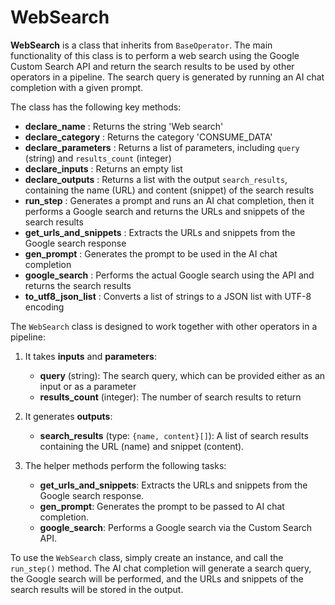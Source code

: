 # WebSearch

**WebSearch** is a class that inherits from `BaseOperator`. The main functionality of this class is to perform a web search using the Google Custom Search API and return the search results to be used by other operators in a pipeline. The search query is generated by running an AI chat completion with a given prompt.

The class has the following key methods:

- **declare_name** : Returns the string 'Web search'
- **declare_category** : Returns the category 'CONSUME_DATA'
- **declare_parameters** : Returns a list of parameters, including `query` (string) and `results_count` (integer)
- **declare_inputs** : Returns an empty list
- **declare_outputs** : Returns a list with the output `search_results`, containing the name (URL) and content (snippet) of the search results
- **run_step** : Generates a prompt and runs an AI chat completion, then it performs a Google search and returns the URLs and snippets of the search results
- **get_urls_and_snippets** : Extracts the URLs and snippets from the Google search response
- **gen_prompt** : Generates the prompt to be used in the AI chat completion
- **google_search** : Performs the actual Google search using the API and returns the search results
- **to_utf8_json_list** : Converts a list of strings to a JSON list with UTF-8 encoding


The `WebSearch` class is designed to work together with other operators in a pipeline:

1. It takes **inputs** and **parameters**:
    - **query** (string): The search query, which can be provided either as an input or as a parameter
    - **results_count** (integer): The number of search results to return

2. It generates **outputs**:
    - **search_results** (type: `{name, content}[]`): A list of search results containing the URL (name) and snippet (content).

3. The helper methods perform the following tasks:
    - **get_urls_and_snippets**: Extracts the URLs and snippets from the Google search response.
    - **gen_prompt**: Generates the prompt to be passed to AI chat completion.
    - **google_search**: Performs a Google search via the Custom Search API.

To use the `WebSearch` class, simply create an instance, and call the `run_step()` method. The AI chat completion will generate a search query, the Google search will be performed, and the URLs and snippets of the search results will be stored in the output.